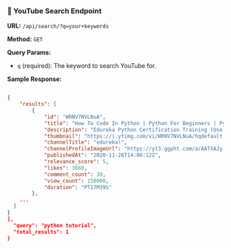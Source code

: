 ### 🎥 YouTube Search Endpoint

**URL:** `/api/search/?q=your+keywords`

**Method:** `GET`

**Query Params:**

- `q` (required): The keyword to search YouTube for.

**Sample Response:**

```json

{
    "results": [
        {
            "id": "WRNV7NVLNuA",
            "title": "How To Code In Python | Python For Beginners | Python Coding Tutorial | Python Training | Edureka",
            "description": "Edureka Python Certification Training (Use Code \"YOUTUBE20\"): ...",
            "thumbnail": "https://i.ytimg.com/vi/WRNV7NVLNuA/hqdefault.jpg",
            "channelTitle": "edureka!",
            "channelProfileImageUrl": "https://yt3.ggpht.com/a/AATXAJy.../s176-c-k-c0x00ffffff-no-rj-mo.jpg", // Example URL
            "publishedAt": "2020-11-26T14:00:12Z",
            "relevance_score": 5,
            "likes": 3660,
            "comment_count": 39,
            "view_count": 150000,
            "duration": "PT17M39S"
        },
    ...
  ]
}  
],
  "query": "python tutorial",
  "total_results": 1 
}
```

